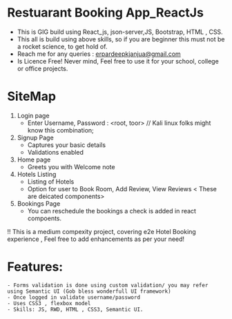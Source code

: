 # Restuarant Booking App_ReactJs
  - This is  GIG build using React_js, json-server,JS, Bootstrap, HTML , CSS.
  - This all is build using above skills, so if you are beginner this must not be a rocket science, to get hold of.
  - Reach me for any queries : erpardeepkjanjua@gmail.com
  - Is Licence Free! Never mind, Feel free to use it for your school, college or office projects.

# SiteMap
 1. Login page
    -  Enter Username, Password : <root, toor> // Kali linux folks might know this combination;
 2. Signup Page
    - Captures your basic details
    - Validations enabled
 3. Home page
    - Greets you with Welcome note
 4. Hotels Listing
    - Listing of Hotels
    - Option for user to Book Room, Add Review, View Reviews < These are deicated components>
 5. Bookings Page
    - You can reschedule the bookings a check is added in react compoents.
    
    
 !! This is a medium compexity project, covering e2e Hotel Booking experience , Feel free to add enhancements as per your need!
    
    
    
 # Features:
    - Forms validation is done using custom validation/ you may refer using Semantic UI (Gob bless wonderfull UI framework)
    - Once logged in validate username/password
    - Uses CSS3 , flexbox model
    - Skills: JS, RWD, HTML , CSS3, Semantic UI.
    
    
    

